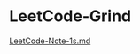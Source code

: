 # LeetCode-Grind

[LeetCode-Note-1s.md](https://github.com/PravinSelva5/LeetCode-Grind/files/9760590/LeetCode-Note-1s.md)
